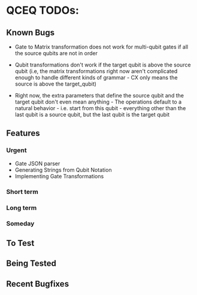 # QCEQ TODOs:

## Known Bugs

- Gate to Matrix transformation does not work for multi-qubit gates 
  if all the source qubits are not in order
- Qubit transformations don't work if the target qubit is above the source qubit (i.e, the matrix transformations right
now aren't complicated enough to handle different kinds of grammar - CX only means the source is above the target_qubit)

- Right now, the extra parameters that define the source qubit and the target qubit don't even mean anything - The
operations default to a natural behavior - i.e. start from this qubit - everything other than the last qubit is a source
qubit, but the last qubit is the target qubit

## Features

### Urgent

- Gate JSON parser
- Generating Strings from Qubit Notation
- Implementing Gate Transformations

### Short term

### Long term

### Someday

## To Test

## Being Tested

## Recent Bugfixes